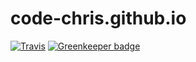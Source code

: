 # code-chris.github.io

[![Travis](https://img.shields.io/travis/code-chris/code-chris.github.io.svg?branch=source)](https://travis-ci.org/code-chris/code-chris.github.io)
[![Greenkeeper badge](https://badges.greenkeeper.io/code-chris/code-chris.github.io.svg)](https://greenkeeper.io/)
